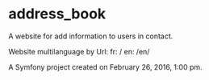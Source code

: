 address_book
============

A website for add information to users in contact.

Website multilanguage by Url:
fr: /
en: /en/


A Symfony project created on February 26, 2016, 1:00 pm.
